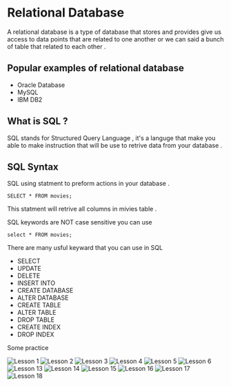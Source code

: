 # Relational Database 
A relational database is a type of database that stores and provides give us access to data points that are related to one another or we can said a bunch of table that related to each other . 

## Popular examples of relational database 
-  Oracle Database
- MySQL
- IBM DB2

## What is SQL ? 

SQL stands for Structured Query Language , it's a languge that make you able to make instruction that will be use to retrive data from your database .  

## SQL Syntax 
SQL using statment to preform actions in your database . 

    SELECT * FROM movies;

This statment will retrive all columns in mivies table . 

SQL keywords are NOT case sensitive you can use

    select * FROM movies;

There are many usful keyward that you can use in SQL 

- SELECT
- UPDATE 
- DELETE
- INSERT INTO 
- CREATE DATABASE 
- ALTER DATABASE
- CREATE TABLE 
- ALTER TABLE 
- DROP TABLE 
- CREATE INDEX 
- DROP INDEX 

Some practice

  ![Lesson 1](/assets/relational-database/lesson-1.jpg)
  ![Lesson 2](./assets/relational-database/lesson-2.jpg)
  ![Lesson 3](./assets/relational-database/lesson-3.jpg)
  ![Lesson 4](./assets/relational-database/lesson-4.jpg)
  ![Lesson 5](./assets/relational-database/lesson-5.jpg)
  ![Lesson 6](./assets/relational-database/lesson-6.jpg)
  ![Lesson 13](./assets/relational-database/lesson-13.jpg)
  ![Lesson 14](./assets/relational-database/lesson-14.jpg)
  ![Lesson 15](./assets/relational-database/lesson-15.jpg)
  ![Lesson 16](./assets/relational-database/lesson-16.jpg)
  ![Lesson 17](./assets/relational-database/lesson-17.jpg)
  ![Lesson 18](./assets/relational-database/lesson-18.jpg)
